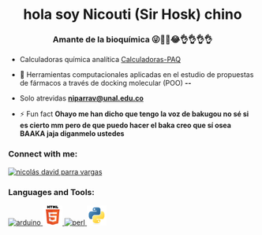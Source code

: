 <h1 align="center"> hola soy Nicouti (Sir Hosk) chino</h1>
<h3 align="center">Amante de la bioquímica 😜🧪💊😂👌👌👌👌</h3>

- Calculadoras química analítica [Calculadoras-PAQ](https://github.com/Nicouti/Calculadoras-PAQ)

- 💊 Herramientas computacionales aplicadas en el estudio de propuestas de fármacos a través de docking molecular (POO) **--**

- Solo atrevidas **niparrav@unal.edu.co**

- ⚡ Fun fact **Ohayo me han dicho que tengo la voz de bakugou no sé si es cierto mm pero de que puedo hacer el baka creo que sí osea BAAKA jaja diganmelo ustedes**

<h3 align="left">Connect with me:</h3>
<p align="left">
<a href="https://www.linkedin.com/in/nicol%C3%A1s-david-parra-vargas-172b4a21a/" target="blank"><img align="center" src="https://raw.githubusercontent.com/rahuldkjain/github-profile-readme-generator/master/src/images/icons/Social/linked-in-alt.svg" alt="nicolás david parra vargas" height="30" width="40" /></a>
</p>

<h3 align="left">Languages and Tools:</h3>
<p align="left"> <a href="https://www.arduino.cc/" target="_blank" rel="noreferrer"> <img src="https://cdn.worldvectorlogo.com/logos/arduino-1.svg" alt="arduino" width="40" height="40"/> </a> <a href="https://www.w3.org/html/" target="_blank" rel="noreferrer"> <img src="https://raw.githubusercontent.com/devicons/devicon/master/icons/html5/html5-original-wordmark.svg" alt="html5" width="40" height="40"/> </a> <a href="https://www.perl.org/" target="_blank" rel="noreferrer"> <img src="https://api.iconify.design/logos-perl.svg" alt="perl" width="40" height="40"/> </a> <a href="https://www.python.org" target="_blank" rel="noreferrer"> <img src="https://raw.githubusercontent.com/devicons/devicon/master/icons/python/python-original.svg" alt="python" width="40" height="40"/> </a> </p>

